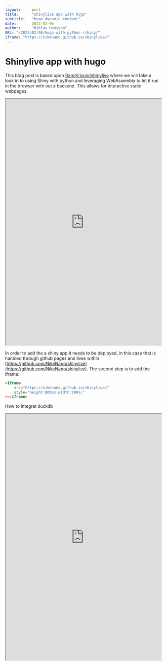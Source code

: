 ```yaml
---
layout:     post 
title:      "Shinylive app with hugo"
subtitle:   "hugo dynamic content"
date:       2023-02-06
author:     "Niklas Hansson"
URL: "/2023/02/06/hugo-with-python-rshiny/"
iframe: "https://nikenano.github.io/shinylive/"
---
```

# Shinylive app with hugo

This blog post is based upon [RamiKrispin/shinylive](https://github.com/RamiKrispin/shinylive) where we will take a look in to using Shiny with python and leveraging WebAssembly to let it run in the browser with out a backend. This allows for interactive static webpages. 

<iframe
    src="https://nikenano.github.io/shinylive/"
    style="height:800px;width:100%;"
></iframe>

In order to add the a shiny app it needs to be deployed, in this case that is handled through github pages and lives within [https://github.com/NikeNano/shinylive](https://github.com/NikeNano/shinylive). The second step is to add the iframe:

```html
<iframe 
    src="https://nikenano.github.io/shinylive/"
    style="height:800px;width:100%;"
></iframe>
```

How to integrat duckdb

<iframe
    src="https://shell.duckdb.org/"
    style="height:800px;width:100%;"
></iframe>
